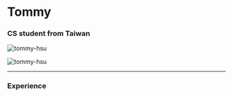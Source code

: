 <h1 align="left">Tommy</h1>
<h3 align="left">CS student from Taiwan</h3>

<p><img align="center" src="https://github-readme-stats.vercel.app/api/top-langs?username=tommy-hsu&show_icons=true&locale=en&layout=compact" alt="tommy-hsu" /></p>
<p><img align="center" src="https://github-readme-stats.vercel.app/api?username=tommy-hsu&show_icons=true&locale=en" alt="tommy-hsu" /></p>

___
<h3 align="left">Experience</h3>

<!--
**Tommy-Hsu/Tommy-Hsu** is a ✨ _special_ ✨ repository because its `README.md` (this file) appears on your GitHub profile.

Here are some ideas to get you started:

- 🔭 I’m currently working on ...
- 🌱 I’m currently learning ...
- 👯 I’m looking to collaborate on ...
- 🤔 I’m looking for help with ...
- 💬 Ask me about ...
- 📫 How to reach me: ...
- 😄 Pronouns: ...
- ⚡ Fun fact: ...
-->
